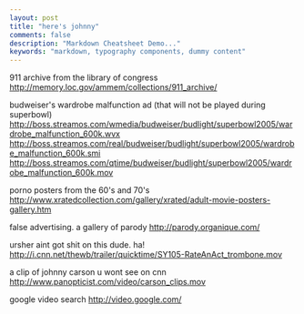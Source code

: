 ```yaml
---
layout: post
title: "here's johnny"
comments: false
description: "Markdown Cheatsheet Demo..."
keywords: "markdown, typography components, dummy content"
---
```


911 archive from the library of congress
<http://memory.loc.gov/ammem/collections/911_archive/>

budweiser's wardrobe malfunction ad (that will not be played during superbowl)
http://boss.streamos.com/wmedia/budweiser/budlight/superbowl2005/wardrobe_malfunction_600k.wvx
<http://boss.streamos.com/real/budweiser/budlight/superbowl2005/wardrobe_malfunction_600k.smi>
<http://boss.streamos.com/qtime/budweiser/budlight/superbowl2005/wardrobe_malfunction_600k.mov>

porno posters from the 60's and 70's
<http://www.xratedcollection.com/gallery/xrated/adult-movie-posters-gallery.htm>

false advertising. a gallery of parody
<http://parody.organique.com/>

ursher aint got shit on this dude. ha!
<http://i.cnn.net/thewb/trailer/quicktime/SY105-RateAnAct_trombone.mov>

a clip of johnny carson u wont see on cnn
<http://www.panopticist.com/video/carson_clips.mov>

google video search
<http://video.google.com/>